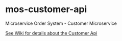 # mos-customer-api
Microservice Order System - Customer Microservice

[See Wiki for details about the Customer Api](https://github.com/HammerheadShark666/mos-customer-api/wiki)
